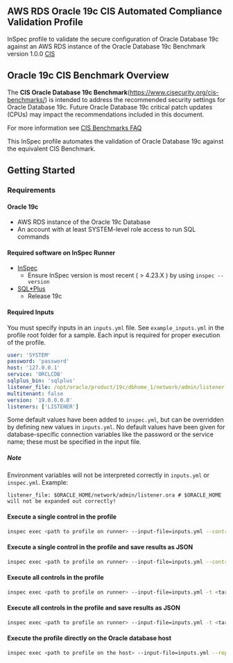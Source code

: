 ## AWS RDS Oracle 19c CIS Automated Compliance Validation Profile

InSpec profile to validate the secure configuration of Oracle Database 19c against an AWS RDS instance of the Oracle Database 19c Benchmark version 1.0.0 [CIS](https://www.cisecurity.org/cis-benchmarks/)

## Oracle 19c CIS Benchmark Overview

The <b>CIS Oracle Database 19c Benchmark</b>(https://www.cisecurity.org/cis-benchmarks/) is intended to address the recommended security settings for Oracle Database 19c. Future Oracle Database 19c critical patch updates (CPUs) may impact the recommendations included in this document.

For more information see [CIS Benchmarks FAQ](https://www.cisecurity.org/cis-benchmarks/cis-benchmarks-faq)

This InSpec profile automates the validation of Oracle Database 19c against the equivalent CIS Benchmark.

## Getting Started

### Requirements

#### Oracle 19c  
- AWS RDS instance of the Oracle 19c Database
- An account with at least SYSTEM-level role access to run SQL commands

#### Required software on InSpec Runner
- [InSpec](https://www.inspec.io/downloads/)
  - Ensure InSpec version is most recent ( > 4.23.X ) by using `inspec --version`
- [SQL\*Plus](https://docs.oracle.com/cd/B19306_01/server.102/b14357/qstart.htm)
  - Release 19c

#### Required Inputs
You must specify inputs in an `inputs.yml` file. See `example_inputs.yml` in the profile root folder for a sample. Each input is required for proper execution of the profile.
```yaml
user: 'SYSTEM'
password: 'password'
host: '127.0.0.1'
service: 'ORCLCDB'
sqlplus_bin: 'sqlplus'
listener_file: /opt/oracle/product/19c/dbhome_1/network/admin/listener.ora
multitenant: false
version: '19.0.0.0.0'
listeners: ['LISTENER']
```
Some default values have been added to `inspec.yml`, but can be overridden by defining new values in `inputs.yml`. No default values have been given for database-specific connection variables like the password or the service name; these must be specified in the input file.
##### Note
Environment variables will not be interpreted correctly in `inputs.yml` or `inspec.yml`.
Example:
```
listener_file: $ORACLE_HOME/network/admin/listener.ora # $ORACLE_HOME will not be expanded out correctly!
```
#### Execute a single control in the profile 
```bash
inspec exec <path to profile on runner> --input-file=inputs.yml --controls=oracle19c-1.1 -t <target>
```
#### Execute a single control in the profile and save results as JSON
```bash
inspec exec <path to profile on runner> --input-file=inputs.yml --controls=<control id> -t <target> --reporter cli json:results.json
```
#### Execute all controls in the profile 
```bash
inspec exec <path to profile on runner> --input-file=inputs.yml -t <target>
```
#### Execute all controls in the profile and save results as JSON
```bash
inspec exec <path to profile on runner> --input-file=inputs.yml -t <target> --reporter cli json:results.json
```
#### Execute the profile directly on the Oracle database host
```bash
inspec exec <path to profile on the host> --input-file=inputs.yml --reporter cli json:results.json
```
